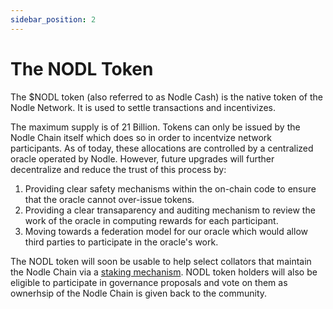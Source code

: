 ```yaml
---
sidebar_position: 2
---
```


# The NODL Token
The $NODL token (also referred to as Nodle Cash) is the native token of the Nodle Network. It is used to settle transactions and incentivizes.

The maximum supply is of 21 Billion. Tokens can only be issued by the Nodle Chain itself which does so in order to incentvize network participants. As of today, these allocations are controlled by a centralized oracle operated by Nodle. However, future upgrades will further decentralize and reduce the trust of this process by:
1. Providing clear safety mechanisms within the on-chain code to ensure that the oracle cannot over-issue tokens.
2. Providing a clear transaparency and auditing mechanism to review the work of the oracle in computing rewards for each participant.
3. Moving towards a federation model for our oracle which would allow third parties to participate in the oracle's work.

The NODL token will soon be usable to help select collators that maintain the Nodle Chain via a [staking mechanism](stake-your-nodle-cash). NODL token holders will also be eligible to participate in governance proposals and vote on them as ownerhsip of the Nodle Chain is given back to the community.